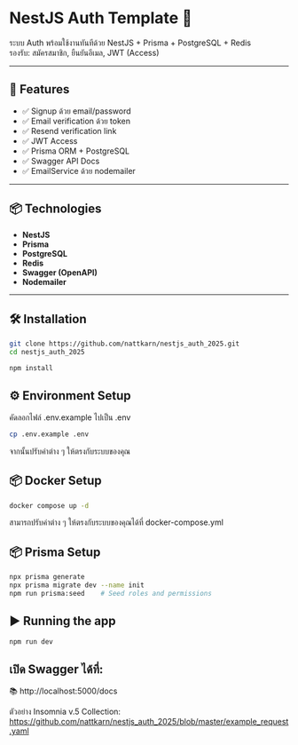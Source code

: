 # NestJS Auth Template 🔐

ระบบ Auth พร้อมใช้งานทันทีด้วย NestJS + Prisma + PostgreSQL + Redis  
รองรับ: สมัครสมาชิก, ยืนยันอีเมล, JWT (Access)

---

## 🚀 Features

- ✅ Signup ด้วย email/password
- ✅ Email verification ด้วย token
- ✅ Resend verification link
- ✅ JWT Access
- ✅ Prisma ORM + PostgreSQL
- ✅ Swagger API Docs
- ✅ EmailService ด้วย nodemailer

---

## 📦 Technologies

- **NestJS**
- **Prisma**
- **PostgreSQL**
- **Redis**
- **Swagger (OpenAPI)**
- **Nodemailer**

---

## 🛠 Installation

```bash
git clone https://github.com/nattkarn/nestjs_auth_2025.git
cd nestjs_auth_2025

npm install
```
## ⚙️ Environment Setup

คัดลอกไฟล์ .env.example ไปเป็น .env

```bash
cp .env.example .env
```


จากนั้นปรับค่าต่าง ๆ ให้ตรงกับระบบของคุณ

## 📦 Docker Setup

```bash
docker compose up -d
```
สามารถปรับค่าต่าง ๆ ให้ตรงกับระบบของคุณได้ที่ docker-compose.yml

## 📦 Prisma Setup

```bash
npx prisma generate
npx prisma migrate dev --name init
npm run prisma:seed    # Seed roles and permissions
```
## ▶️ Running the app
```bash
npm run dev
```

## เปิด Swagger ได้ที่:
📚 http://localhost:5000/docs

ตัวอย่าง Insomnia v.5 Collection: https://github.com/nattkarn/nestjs_auth_2025/blob/master/example_request.yaml

